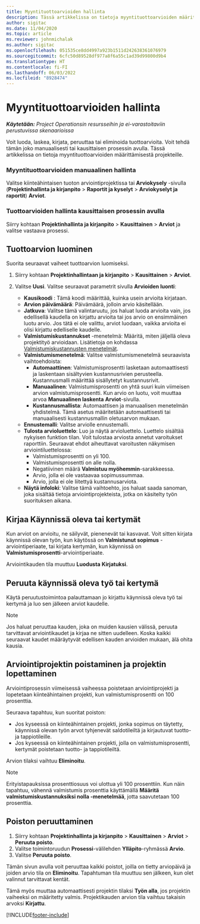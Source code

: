 ```yaml
---
title: Myyntituottoarvioiden hallinta
description: Tässä artikkelissa on tietoja myyntituottoarvioiden määrittämisestä projekteille.
author: sigitac
ms.date: 11/04/2020
ms.topic: article
ms.reviewer: johnmichalak
ms.author: sigitac
ms.openlocfilehash: 051535ce8dd4997a923b1511d242638361076979
ms.sourcegitcommit: 6cfc50d89528df977a8f6a55c1ad39d99800d9b4
ms.translationtype: HT
ms.contentlocale: fi-FI
ms.lasthandoff: 06/03/2022
ms.locfileid: "8928474"
---
```

# <a name="manage-revenue-estimates"></a>Myyntituottoarvioiden hallinta

_**Käytetään:** Project Operationsin resursseihin ja ei-varastoitaviin perustuvissa skenaarioissa_

Voit luoda, laskea, kirjata, peruuttaa tai eliminoida tuottoarvioita. Voit tehdä tämän joko manuaalisesti tai kausittaisen prosessin avulla. Tässä artikkelissa on tietoja myyntituottoarvioiden määrittämisestä projekteille.

### <a name="manage-revenue-estimates-manually"></a>Myyntituottoarvioiden manuaalinen hallinta

Valitse kiinteähintaisen tuoton arviointiprojektissa tai **Arviokysely** -sivulla (**Projektinhallinta ja kirjanpito** > **Raportit ja kyselyt** > **Arviokyselyt ja raportit**) **Arviot**.

### <a name="manage-revenue-estimates-using-a-periodic-process"></a>Tuottoarvioiden hallinta kausittaisen prosessin avulla

Siirry kohtaan **Projektinhallinta ja kirjanpito** > **Kausittainen** > **Arviot** ja valitse vastaava prosessi.

## <a name="create-a-revenue-estimate"></a>Tuottoarvion luominen

Suorita seuraavat vaiheet tuottoarvion luomiseksi. 

1. Siirry kohtaan **Projektinhallintaan ja kirjanpito** > **Kausittainen** > **Arviot**.
2. Valitse **Uusi**. Valitse seuraavat parametrit sivulla **Arvioiden luonti**:

   - **Kausikoodi** : Tämä koodi määrittää, kuinka usein arvioita kirjataan.
   - **Arvion päivämäärä**: Päivämäärä, jolloin arvio käsitellään.
   - **Jatkuva**: Valitse tämä valintaruutu, jos haluat luoda arvioita vain, jos edellisellä kaudella on kirjattu arvioita tai jos arvio on ensimmäinen luotu arvio. Jos tätä ei ole valittu, arviot luodaan, vaikka arvioita ei olisi kirjattu edelliselle kaudelle.
   - **Valmistumiskustannukset** -menetelmä: Määritä, miten jäljellä oleva projektityö arvioidaan. Lisätietoja on kohdassa [Valmistumiskustannusten menetelmät](cost-complete-methods.md).
   - **Valmistumismenetelmä**: Valitse valmistumismenetelmä seuraavista vaihtoehdoista:
     - **Automaattinen**: Valmistumisprosentti lasketaan automaattisesti ja laskentaan sisältyvien kustannusrivien perusteella. Kustannusmalli määrittää sisällytetyt kustannusrivit.
     - **Manuaalinen**: Valmistumisprosentti on yhtä suuri kuin viimeisen arvion valmistumisprosentti. Kun arvio on luotu, voit muuttaa arvoa **Manuaalinen laskenta** **Arviot**-sivulla.
     - **Kustannusmallista**: Automaattisen ja manuaalisen menetelmän yhdistelmä. Tämä asetus määritetään automaattisesti tai manuaalisesti kustannusmallin oletusarvon mukaan.
   - **Ennustemalli**: Valitse arviolle ennustemalli.
   - **Tulosta arvioluettelo**: Luo ja näytä arvioluettelo. Luettelo sisältää nykyisen funktion tilan. Voit tulostaa arviosta annetut varoitukset raporttiin. Seuraavat ehdot aiheuttavat varoitusten näkymisen arviointiluettelossa:
     - Valmistumisprosentti on yli 100.
     - Valmistumisprosentti on alle nolla.
     - Negatiivinen määrä **Valmistuu myöhemmin**-sarakkeessa.
     - Arvio, jolla ei ole vastaavaa sopimussummaa.
     - Arvio, jolla ei ole liitettyä kustannusarviota.
   - **Näytä infoloki**: Valitse tämä vaihtoehto, jos haluat saada sanoman, joka sisältää tietoja arviointiprojekteista, jotka on käsitelty työn suorituksen aikana.


## <a name="post-wip-or-accruals"></a>Kirjaa Käynnissä oleva tai kertymät

Kun arviot on arvioitu, ne säilyvät, pienenevät tai kasvavat. Voit sitten kirjata käynnissä olevan työn, kun käytössä on **Valmistunut sopimus** -arviointiperiaate, tai kirjata kertymän, kun käynnissä on **Valmistumisprosentti**-arviointiperiaate.
  
Arviointikauden tila muuttuu **Luodusta** **Kirjatuksi**.

## <a name="reverse-wip-or-accruals"></a>Peruuta käynnissä oleva työ tai kertymä

Käytä peruutustoimintoa palauttamaan jo kirjattu käynnissä oleva työ tai kertymä ja luo sen jälkeen arviot kaudelle.

> [!NOTE]
> Jos haluat peruuttaa kauden, joka on muiden kausien välissä, peruuta tarvittavat arviointikaudet ja kirjaa ne sitten uudelleen. Koska kaikki seuraavat kaudet määräytyvät edellisen kauden arvioiden mukaan, älä ohita kausia.

## <a name="eliminate-the-estimate-project-and-finish-the-project"></a>Arviointiprojektin poistaminen ja projektin lopettaminen

Arviointiprosessin viimeisessä vaiheessa poistetaan arviointiprojekti ja lopetetaan kiinteähintainen projekti, kun valmistumisprosentti on 100 prosenttia.

Seuraava tapahtuu, kun suoritat poiston:

- Jos kyseessä on kiinteähintainen projekti, jonka sopimus on täytetty, käynnissä olevan työn arvot tyhjenevät saldotileiltä ja kirjautuvat tuotto- ja tappiotileille.
- Jos kyseessä on kiinteähintainen projekti, jolla on valmistumisprosentti, kertymät poistetaan tuotto- ja tappiotileiltä.

Arvion tilaksi vaihtuu **Eliminoitu**.

> [!NOTE]
> Erityistapauksissa prosenttiosuus voi ulottua yli 100 prosenttiin. Kun näin tapahtuu, vähennä valmistumis prosenttia käyttämällä **Määritä valmistumiskustannuksiksi nolla -menetelmää**, jotta saavutetaan 100 prosenttia.

## <a name="reverse-elimination"></a>Poiston peruuttaminen

1. Siirry kohtaan **Projektinhallinta ja kirjanpito** > **Kausittainen** > **Arviot** > **Peruuta poisto**. 
2. Valitse toimintoruudun **Prosessi**-välilehden **Ylläpito**-ryhmässä **Arvio**. 
3. Valitse **Peruuta poisto**.

Tämän sivun avulla voit peruuttaa kaikki poistot, joilla on tietty arviopäivä ja joiden arvio tila on **Eliminoitu**. Tapahtuman tila muuttuu sen jälkeen, kun olet valinnut tarvittavat kentät.

Tämä myös muuttaa automaattisesti projektin tilaksi **Työn alla**, jos projektin vaiheeksi on määritetty valmis. Projektikauden arvion tila vaihtuu takaisin arvoksi **Kirjattu**.


[!INCLUDE[footer-include](../includes/footer-banner.md)]